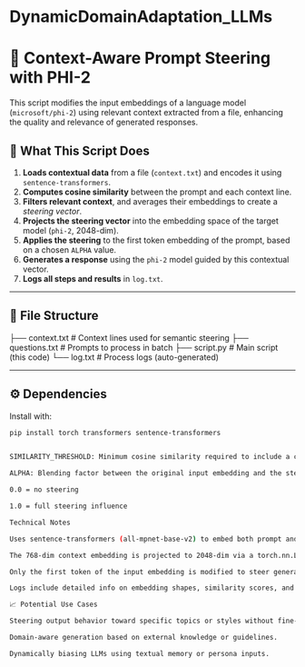 # DynamicDomainAdaptation_LLMs

# 🧠 Context-Aware Prompt Steering with PHI-2

This script modifies the input embeddings of a language model (`microsoft/phi-2`) using relevant context extracted from a file, enhancing the quality and relevance of generated responses.

## 🚀 What This Script Does

1. **Loads contextual data** from a file (`context.txt`) and encodes it using `sentence-transformers`.
2. **Computes cosine similarity** between the prompt and each context line.
3. **Filters relevant context**, and averages their embeddings to create a *steering vector*.
4. **Projects the steering vector** into the embedding space of the target model (`phi-2`, 2048-dim).
5. **Applies the steering** to the first token embedding of the prompt, based on a chosen `ALPHA` value.
6. **Generates a response** using the `phi-2` model guided by this contextual vector.
7. **Logs all steps and results** in `log.txt`.

---

## 📁 File Structure

├── context.txt # Context lines used for semantic steering
├── questions.txt # Prompts to process in batch
├── script.py # Main script (this code)
└── log.txt # Process logs (auto-generated)


---

## ⚙️ Dependencies

Install with:

```bash
pip install torch transformers sentence-transformers


SIMILARITY_THRESHOLD: Minimum cosine similarity required to include a context line (default: 0.5)

ALPHA: Blending factor between the original input embedding and the steering vector

0.0 = no steering

1.0 = full steering influence

Technical Notes

Uses sentence-transformers (all-mpnet-base-v2) to embed both prompt and context (768-dim).

The 768-dim context embedding is projected to 2048-dim via a torch.nn.Linear layer to match the phi-2 input.

Only the first token of the input embedding is modified to steer generation subtly but effectively.

Logs include detailed info on embedding shapes, similarity scores, and generated outputs.

📈 Potential Use Cases

Steering output behavior toward specific topics or styles without fine-tuning.

Domain-aware generation based on external knowledge or guidelines.

Dynamically biasing LLMs using textual memory or persona inputs.

